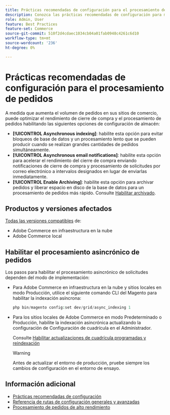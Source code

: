 ```yaml
---
title: Prácticas recomendadas de configuración para el procesamiento de pedidos
description: Conozca las prácticas recomendadas de configuración para mejorar el rendimiento del cierre de compra y del procesamiento de pedidos.
role: Admin, User
feature: Best Practices
feature-set: Commerce
source-git-commit: 510f2d4cdaec1034cb04a01fab0948c4261c6d10
workflow-type: tm+mt
source-wordcount: '236'
ht-degree: 0%

---
```


# Prácticas recomendadas de configuración para el procesamiento de pedidos

A medida que aumenta el volumen de pedidos en sus sitios de comercio, puede optimizar el rendimiento de cierre de compra y el procesamiento de pedidos habilitando las siguientes opciones de configuración de almacén:

- **[!UICONTROL Asynchronous indexing]**: habilite esta opción para evitar bloqueos de base de datos y un procesamiento lento que se pueden producir cuando se realizan grandes cantidades de pedidos simultáneamente.
- **[!UICONTROL Asynchronous email notifications]**: habilite esta opción para acelerar el rendimiento del cierre de compra enviando notificaciones de cierre de compra y procesamiento de solicitudes por correo electrónico a intervalos designados en lugar de enviarlas inmediatamente.
- **[!UICONTROL Enable Archiving]**: habilite esta opción para archivar pedidos y liberar espacio en disco de la base de datos para un procesamiento de pedidos más rápido. Consulte [Habilitar archivado](https://docs.magento.com/user-guide/sales/order-archive.html#to-enable-archiving).

## Productos y versiones afectados

[Todas las versiones compatibles](../../../release/versions.md) de:

- Adobe Commerce en infraestructura en la nube
- Adobe Commerce local

## Habilitar el procesamiento asincrónico de pedidos

Los pasos para habilitar el procesamiento asincrónico de solicitudes dependen del modo de implementación:

- Para Adobe Commerce en infraestructura en la nube y sitios locales en modo Producción, utilice el siguiente comando CLI del Magento para habilitar la indexación asíncrona:

   ```php
   php bin/magento config:set dev/grid/async_indexing 1
   ```

- Para los sitios locales de Adobe Commerce en modo Predeterminado o Producción, habilite la indexación asincrónica actualizando la configuración de Configuración de cuadrícula en el Administrador.

   Consulte [Habilitar actualizaciones de cuadrícula programadas y reindexación](https://experienceleague.adobe.com/docs/commerce-admin/stores-sales/order-management/orders/order-scheduled-operations.html#enable-scheduled-grid-updates-and-reindexing)

   >[!WARNING]
   >
   >Antes de actualizar el entorno de producción, pruebe siempre los cambios de configuración en el entorno de ensayo.

## Información adicional

- [Prácticas recomendadas de configuración](../../../performance/configuration.md)
- [Referencia de rutas de configuración generales y avanzadas](../../../configuration/reference/config-reference-general.md)
- [Procesamiento de pedidos de alto rendimiento](../../../performance/high-throughput-order-processing.md)
